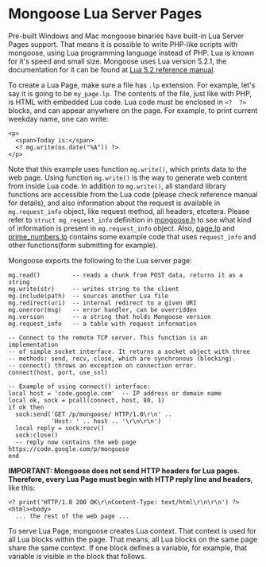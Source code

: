 # Mongoose Lua Server Pages

Pre-built Windows and Mac mongoose binaries have built-in Lua Server Pages
support. That means it is possible to write PHP-like scripts with mongoose,
using Lua programming language instead of PHP. Lua is known
for it's speed and small size. Mongoose uses Lua version 5.2.1, the
documentation for it can be found at
[Lua 5.2 reference manual](http://www.lua.org/manual/5.2/).

To create a Lua Page, make sure a file has `.lp` extension. For example,
let's say it is going to be `my_page.lp`. The contents of the file, just like
with PHP, is HTML with embedded Lua code. Lua code must be enclosed in
`<?  ?>` blocks, and can appear anywhere on the page. For example, to
print current weekday name, one can write:

    <p>
      <span>Today is:</span>
      <? mg.write(os.date("%A")) ?>
    </p>

Note that this example uses function `mg.write()`, which prints data to the
web page. Using function `mg.write()` is the way to generate web content from
inside Lua code. In addition to `mg.write()`, all standard library functions
are accessible from the Lua code (please check reference manual for details),
and also information about the request is available in `mg.request_info` object,
like request method, all headers, etcetera. Please refer to
`struct mg_request_info` definition in
[mongoose.h](https://github.com/cesanta/mongoose/blob/master/mongoose.h)
to see what kind of information is present in `mg.request_info` object. Also,
[page.lp](https://github.com/cesanta/mongoose/blob/master/test/page.lp) and
[prime_numbers.lp](https://github.com/cesanta/mongoose/blob/master/examples/lua/prime_numbers.lp)
contains some example code that uses `request_info` and other functions(form submitting for example).

Mongoose exports the following to the Lua server page:

    mg.read()         -- reads a chunk from POST data, returns it as a string
    mg.write(str)     -- writes string to the client
    mg.include(path)  -- sources another Lua file
    mg.redirect(uri)  -- internal redirect to a given URI
    mg.onerror(msg)   -- error handler, can be overridden
    mg.version        -- a string that holds Mongoose version
    mg.request_info   -- a table with request information

    -- Connect to the remote TCP server. This function is an implementation
    -- of simple socket interface. It returns a socket object with three
    -- methods: send, recv, close, which are synchronous (blocking).
    -- connect() throws an exception on connection error.
    connect(host, port, use_ssl)

    -- Example of using connect() interface:
    local host = 'code.google.com'  -- IP address or domain name
    local ok, sock = pcall(connect, host, 80, 1)
    if ok then
      sock:send('GET /p/mongoose/ HTTP/1.0\r\n' ..
                'Host: ' .. host .. '\r\n\r\n')
      local reply = sock:recv()
      sock:close()
      -- reply now contains the web page https://code.google.com/p/mongoose
    end


**IMPORTANT: Mongoose does not send HTTP headers for Lua pages. Therefore,
every Lua Page must begin with HTTP reply line and headers**, like this:

    <? print('HTTP/1.0 200 OK\r\nContent-Type: text/html\r\n\r\n') ?>
    <html><body>
      ... the rest of the web page ...

To serve Lua Page, mongoose creates Lua context. That context is used for
all Lua blocks within the page. That means, all Lua blocks on the same page
share the same context. If one block defines a variable, for example, that
variable is visible in the block that follows.


